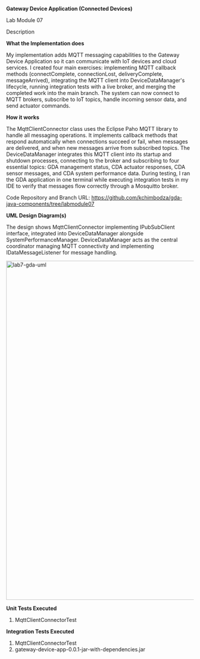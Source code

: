 **Gateway Device Application (Connected Devices)**

Lab Module 07

Description

**What the Implementation does**

My implementation adds MQTT messaging capabilities to the Gateway Device Application so it can communicate with IoT devices and cloud services. I created four main exercises: implementing MQTT callback methods (connectComplete, connectionLost, deliveryComplete, messageArrived), integrating the MQTT client into DeviceDataManager's lifecycle, running integration tests with a live broker, and merging the completed work into the main branch. The system can now connect to MQTT brokers, subscribe to IoT topics, handle incoming sensor data, and send actuator commands.

**How it works**

The MqttClientConnector class uses the Eclipse Paho MQTT library to handle all messaging operations. It implements callback methods that respond automatically when connections succeed or fail, when messages are delivered, and when new messages arrive from subscribed topics. The DeviceDataManager integrates this MQTT client into its startup and shutdown processes, connecting to the broker and subscribing to four essential topics: GDA management status, CDA actuator responses, CDA sensor messages, and CDA system performance data. During testing, I ran the GDA application in one terminal while executing integration tests in my IDE to verify that messages flow correctly through a Mosquitto broker.

Code Repository and Branch URL: 
https://github.com/kchimbodza/gda-java-components/tree/labmodule07

**UML Design Diagram(s)**

The design shows MqttClientConnector implementing IPubSubClient interface, integrated into DeviceDataManager alongside SystemPerformanceManager. DeviceDataManager acts as the central coordinator managing MQTT connectivity and implementing IDataMessageListener for message handling.

<img width="1455" height="908" alt="lab7-gda-uml" src="https://github.com/user-attachments/assets/2e197dbe-f715-45a0-8e10-7a8fd4f454c4" />


**Unit Tests Executed**

1. MqttClientConnectorTest


**Integration Tests Executed**

1. MqttClientConnectorTest
2. gateway-device-app-0.0.1-jar-with-dependencies.jar
 
